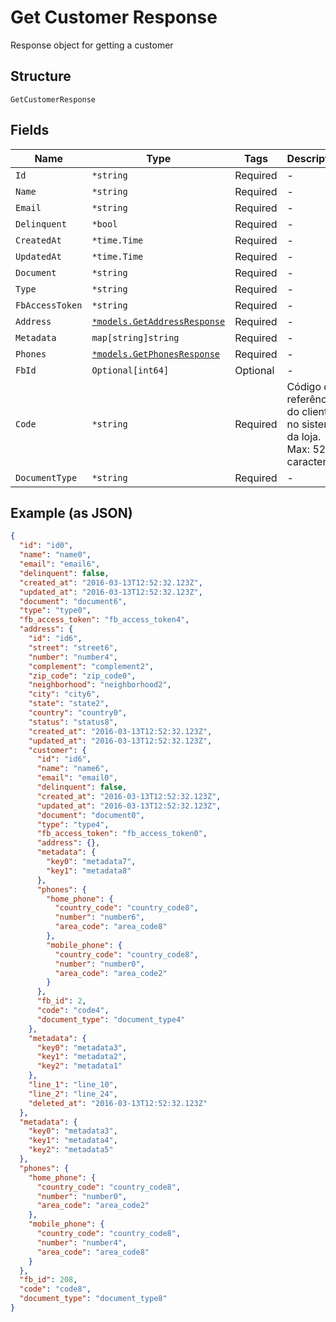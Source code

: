 
# Get Customer Response

Response object for getting a customer

## Structure

`GetCustomerResponse`

## Fields

| Name | Type | Tags | Description |
|  --- | --- | --- | --- |
| `Id` | `*string` | Required | - |
| `Name` | `*string` | Required | - |
| `Email` | `*string` | Required | - |
| `Delinquent` | `*bool` | Required | - |
| `CreatedAt` | `*time.Time` | Required | - |
| `UpdatedAt` | `*time.Time` | Required | - |
| `Document` | `*string` | Required | - |
| `Type` | `*string` | Required | - |
| `FbAccessToken` | `*string` | Required | - |
| `Address` | [`*models.GetAddressResponse`](../../doc/models/get-address-response.md) | Required | - |
| `Metadata` | `map[string]string` | Required | - |
| `Phones` | [`*models.GetPhonesResponse`](../../doc/models/get-phones-response.md) | Required | - |
| `FbId` | `Optional[int64]` | Optional | - |
| `Code` | `*string` | Required | Código de referência do cliente no sistema da loja. Max: 52 caracteres |
| `DocumentType` | `*string` | Required | - |

## Example (as JSON)

```json
{
  "id": "id0",
  "name": "name0",
  "email": "email6",
  "delinquent": false,
  "created_at": "2016-03-13T12:52:32.123Z",
  "updated_at": "2016-03-13T12:52:32.123Z",
  "document": "document6",
  "type": "type0",
  "fb_access_token": "fb_access_token4",
  "address": {
    "id": "id6",
    "street": "street6",
    "number": "number4",
    "complement": "complement2",
    "zip_code": "zip_code0",
    "neighborhood": "neighborhood2",
    "city": "city6",
    "state": "state2",
    "country": "country0",
    "status": "status8",
    "created_at": "2016-03-13T12:52:32.123Z",
    "updated_at": "2016-03-13T12:52:32.123Z",
    "customer": {
      "id": "id6",
      "name": "name6",
      "email": "email0",
      "delinquent": false,
      "created_at": "2016-03-13T12:52:32.123Z",
      "updated_at": "2016-03-13T12:52:32.123Z",
      "document": "document0",
      "type": "type4",
      "fb_access_token": "fb_access_token0",
      "address": {},
      "metadata": {
        "key0": "metadata7",
        "key1": "metadata8"
      },
      "phones": {
        "home_phone": {
          "country_code": "country_code8",
          "number": "number6",
          "area_code": "area_code8"
        },
        "mobile_phone": {
          "country_code": "country_code8",
          "number": "number0",
          "area_code": "area_code2"
        }
      },
      "fb_id": 2,
      "code": "code4",
      "document_type": "document_type4"
    },
    "metadata": {
      "key0": "metadata3",
      "key1": "metadata2",
      "key2": "metadata1"
    },
    "line_1": "line_10",
    "line_2": "line_24",
    "deleted_at": "2016-03-13T12:52:32.123Z"
  },
  "metadata": {
    "key0": "metadata3",
    "key1": "metadata4",
    "key2": "metadata5"
  },
  "phones": {
    "home_phone": {
      "country_code": "country_code8",
      "number": "number0",
      "area_code": "area_code2"
    },
    "mobile_phone": {
      "country_code": "country_code8",
      "number": "number4",
      "area_code": "area_code8"
    }
  },
  "fb_id": 208,
  "code": "code8",
  "document_type": "document_type8"
}
```

